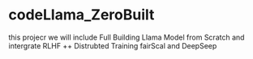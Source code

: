 # codeLlama_ZeroBuilt
this projecr we will include Full Building Llama Model from Scratch and intergrate RLHF ++ Distrubted Training fairScal and DeepSeep 
